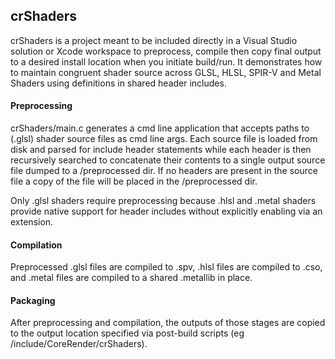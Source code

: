 ## crShaders

crShaders is a project meant to be included directly in a Visual Studio solution or Xcode workspace to preprocess, compile then copy final output to a desired install location when you initiate build/run.  It demonstrates how to maintain congruent shader source across GLSL, HLSL, SPIR-V and Metal Shaders using definitions in shared header includes. 

#### Preprocessing

crShaders/main.c generates a cmd line application that accepts paths to (.glsl) shader source files as cmd line args. Each source file is loaded from disk and parsed for include header statements while each header is then recursively searched to concatenate their contents to a single output source file dumped to a /preprocessed dir. If no headers are present in the source file a copy of the file will be placed in the /preprocessed dir. 

Only .glsl shaders require preprocessing because .hlsl and .metal shaders provide native support for header includes without explicitly enabling via an extension.

#### Compilation

Preprocessed .glsl files are compiled to .spv, .hlsl files are compiled to .cso, and .metal files are compiled to a shared .metallib in place.

#### Packaging

After preprocessing and compilation, the outputs of those stages are copied to the output location specified via post-build scripts (eg /include/CoreRender/crShaders).
